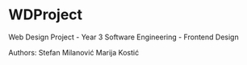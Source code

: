 # WDProject
Web Design Project - Year 3 Software Engineering - Frontend Design

Authors: Stefan Milanović
		 Marija Kostić
